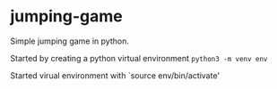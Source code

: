 # jumping-game
Simple jumping game in python.

Started by creating a python virtual environment `python3 -m venv env`

Started virual environment with `source env/bin/activate'

